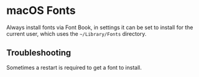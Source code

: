 # macOS Fonts

Always install fonts via Font Book, in settings it can be set to install for the current user, which uses the `~/Library/Fonts` directory.

## Troubleshooting

Sometimes a restart is required to get a font to install.
